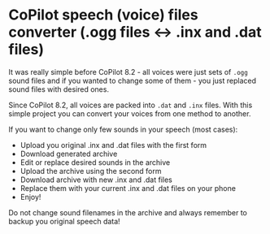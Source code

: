 # CoPilot speech (voice) files converter (.ogg files <-> .inx and .dat files)


It was really simple before CoPilot 8.2 - all voices were just sets of `.ogg` sound files and if you wanted to change some of them - you just replaced sound files with desired ones.

Since CoPilot 8.2, all voices are packed into `.dat` and `.inx` files. With this simple project you can convert your voices from one method to another.

If you want to change only few sounds in your speech (most cases):

 * Upload you original .inx and .dat files with the first form
 * Download generated archive
 * Edit or replace desired sounds in the archive
 * Upload the archive using the second form
 * Download archive with new .inx and .dat files
 * Replace them with your current .inx and .dat files on your phone
 * Enjoy!

Do not change sound filenames in the archive and always remember to backup you original speech data!

